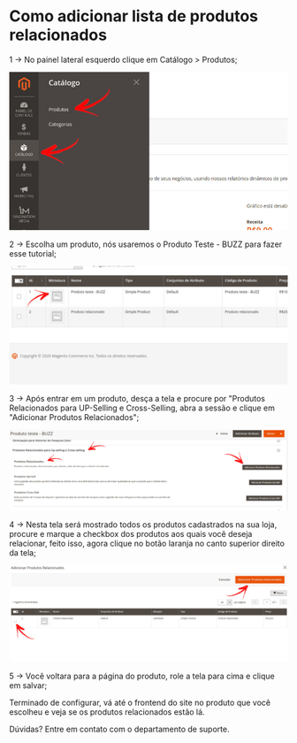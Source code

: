# Como adicionar lista de produtos relacionados 

1 -> No painel lateral esquerdo clique em Catálogo > Produtos;

![produto relacionado](https://github.com/Buzz-Dev-Web/Tutoriais/blob/master/Magento_2/11%20-%20Produtos%20relacionados/images/imagem1.jpg)

2 -> Escolha um produto, nós usaremos o Produto Teste - BUZZ para fazer esse tutorial;

![produto relacionado](https://github.com/Buzz-Dev-Web/Tutoriais/blob/master/Magento_2/11%20-%20Produtos%20relacionados/images/imagem2.jpg)

3 -> Após entrar em um produto, desça a tela e procure por "Produtos Relacionados para UP-Selling e Cross-Selling, abra a sessão e clique em "Adicionar Produtos Relacionados";

![produto relacionado](https://github.com/Buzz-Dev-Web/Tutoriais/blob/master/Magento_2/11%20-%20Produtos%20relacionados/images/imagem3.jpg)

4 -> Nesta tela será mostrado todos os produtos cadastrados na sua loja, procure e marque a checkbox dos produtos aos quais você deseja relacionar, feito isso, agora clique no botão laranja no canto superior direito da tela;

![produto relacionado](https://github.com/Buzz-Dev-Web/Tutoriais/blob/master/Magento_2/11%20-%20Produtos%20relacionados/images/imagem4.jpg)

5 -> Você voltara para a página do produto, role a tela para cima e clique em salvar;

Terminado de configurar, vá até o frontend do site no produto que você escolheu e veja se os produtos relacionados estão lá.

Dúvidas? Entre em contato com o departamento de suporte.